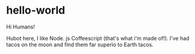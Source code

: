 # hello-world

Hi Humans!

Hubot here, I like Node. js Coffeescript (that's what i'm made of!).
I've had tacos on the moon and find them far superio to Earth tacos.
